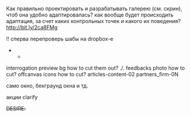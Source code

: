 Как правильно проектировать и разрабатывать галерею (см. скрин), чтоб она удобно адаптировалась?
  как вообще будет происходить адаптация, за счет каких контрольных точек и какого их поведения?
  http://bit.ly/2ca8FMg

!! сперва перепроверь шабы на dropbox-e
- -
interrogation preview bg how to cut them out? .\/.
feedbacks photo how to cut?
offcanvas icons how to cut?
  articles-content-02
  partners_firm-0N

  само окно, бекграунд окна и тд.

акции clarify

~~DESIRE:~~

